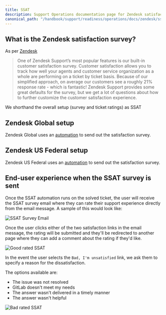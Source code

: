 ```yaml
---
title: SSAT
description: Support Operations documentation page for Zendesk satisfaction surveys
canonical_path: "/handbook/support/readiness/operations/docs/zendesk/ssat"
---
```


## What is the Zendesk satisfaction survey?

As per
[Zendesk](https://support.zendesk.com/hc/en-us/articles/203660816-Customizing-your-customer-satisfaction-survey)

> One of Zendesk Support’s most popular features is our built-in customer
> satisfaction survey. Customer satisfaction allows you to track how well your
> agents and customer service organization as a whole are performing on a
> ticket by ticket basis. Because of our simplified approach, on average our
> customers see a roughly 21% response rate - which is fantastic! Zendesk
> Support provides some great defaults for the survey, but we get a lot of
> questions about how to further customize the customer satisfaction
> experience.

We shorthand the overall setup (survey and ticket ratings) as SSAT

## Zendesk Global setup

Zendesk Global uses an
[automation](https://gitlab.zendesk.com/admin/objects-rules/rules/automations/46784293)
to send out the satisfaction survey.

## Zendesk US Federal setup

Zendesk US Federal uses an
[automation](https://gitlab-federal-support.zendesk.com/admin/objects-rules/rules/automations/360094875892)
to send out the satisfaction survey.

## End-user experience when the SSAT survey is sent

Once the SSAT automation runs on the solved ticket, the user will receive the
SSAT survey email where they can rate their support experience directly from the
email message. A sample of this would look like:

![SSAT Survey Email](/handbook/support/readiness/operations/images/ssat_survey_sample.png)

Once the user clicks either of the two satisfaction links in the email message,
the rating will be submitted and they'll be redirected to another page where
they can add a comment about the rating if they'd like.

![Good rated SSAT](/handbook/support/readiness/operations/images/good_rated_ssat_sample.png)

In the event the user selects the `Bad, I'm unsatisfied` link, we ask them to
specify a reason for the dissatisfaction.

The options available are:

- The issue was not resolved
- GitLab doesn't meet my needs
- The answer wasn't delivered in a timely manner
- The answer wasn't helpful

![Bad rated SSAT](/handbook/support/readiness/operations/images/bad_rated_ssat_sample.png)
